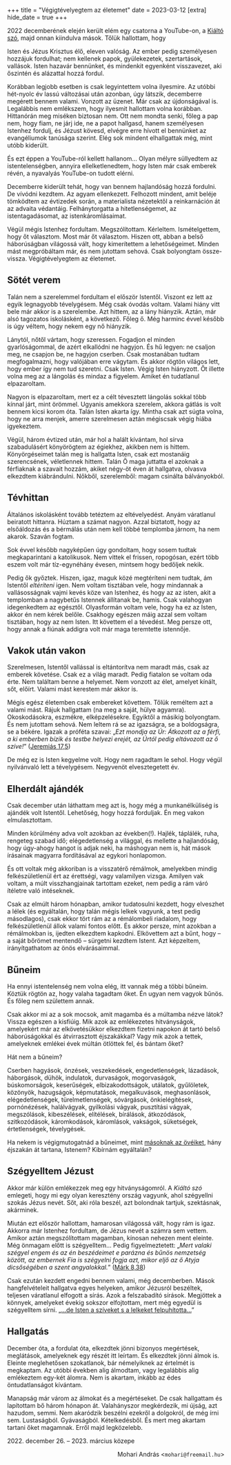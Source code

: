 +++
title = "Végigtévelyegtem az életemet"
date = 2023-03-12
[extra]
hide_date = true
+++

[@kiáltószó]: https://www.youtube.com/@kialtoszo/videos "Kiáltó szó videói a YouTube-on"

2022 decemberének elején
került elém egy csatorna  a YouTube-on,
a [Kiáltó szó][@kiáltószó],
majd onnan kiindulva mások.
Tőlük hallottam, hogy

<span class="big">Isten és Jézus Krisztus élő, eleven valóság.
Az ember pedig személyesen hozzájuk fordulhat;
nem kellenek papok, gyülekezetek, szertartások, vallások.
Isten hazavár bennünket,
és mindenkit egyenként visszavezet,
aki őszintén és alázattal hozzá fordul.</span>

Korábban legjobb esetben is csak legyintettem volna ilyesmire.
Az utóbbi hét-nyolc év lassú változásai után
azonban, úgy látszik,
decemberre megérett bennem valami.
Vonzott az üzenet.
Már csak az újdonságával is.
Legalábbis nem emlékszem, hogy ilyesmit hallottam volna korábban.
Hittanórán meg miséken biztosan nem.
Ott nem mondta senki, főleg a pap nem, hogy fiam, ne járj ide,
ne a papot hallgasd,
hanem személyesen Istenhez fordulj, és Jézust kövesd,
elvégre erre hívott el bennünket az evangéliumok tanúsága szerint.
Elég sok mindent elhallgattak még, mint utóbb kiderült.

És ezt éppen a YouTube-ról kellett hallanom…
Olyan mélyre süllyedtem az istentelenségben, annyira ellelketlenedtem,
hogy Isten már csak emberek révén, a nyavalyás YouTube-on tudott elérni.

Decemberre kiderült tehát, hogy van bennem hajlandóság hozzá fordulni.
De vívódni kezdtem.
Az agyam ellenkezett.
Felhozott mindent, amit beléje tömködtem az évtizedek során,
a materialista nézetektől
a reinkarnáción át
az advaita védantáig.
Felhánytorgatta
a hitetlenségemet,
az istentagadásomat,
az istenkáromlásaimat.

Végül mégis Istenhez fordultam.
Megszólítottam.
Kérleltem.
Ismételgettem, hogy őt választom.
Most már őt választom.
Hiszen ott, abban a belső háborúságban világossá vált,
hogy kimerítettem a lehetőségeimet.
Minden mást megpróbáltam már,
és nem jutottam sehová.
Csak bolyongtam össze-vissza.
Végigtévelyegtem az életemet.


## Sötét verem

Talán nem a szerelemmel fordultam el először Istentől.
Viszont ez lett az egyik legnagyobb tévelygésem.
Még csak óvodás voltam.
Valami hiány vitt bele már akkor is a szerelembe.
Azt hittem, az a lány hiányzik.
Aztán, már alsó tagozatos iskolásként, a következő. Főleg ő.
Még harminc évvel később is úgy véltem,
hogy nekem egy nő hiányzik.

Lánytól, nőtől vártam, hogy szeressen.
Fogadjon el minden gyarlóságommal,
de azért elkallódni ne hagyjon.
És hű legyen:
ne csaljon meg,
ne csapjon be,
ne hagyjon cserben.
Csak mostanában tudtam megfogalmazni,
hogy valójában erre vágytam.
És akkor rögtön világos lett, hogy ember így nem tud szeretni.
Csak Isten.
Végig Isten hiányzott.
Őt illette volna meg az a lángolás és mindaz a figyelem.
Amiket én tudatlanul elpazaroltam.

Nagyon is elpazaroltam,
mert ez a célt tévesztett lángolás
sokkal több kínnal járt, mint örömmel.
Ugyanis amekkora szerelem,
akkora gátlás is volt bennem
kicsi korom óta.
Talán Isten akarta így.
Mintha csak azt súgta volna,
hogy ne arra menjek,
amerre szerelmesen aztán
mégiscsak végig hiába igyekeztem.

Végül, három évtized után, már hol a halált kívántam,
hol sírva szabadulásért könyörögtem
az égiekhez, akikben nem is hittem.
Könyörgéseimet talán meg is hallgatta Isten,
csak ezt mostanáig szerencsének, véletlennek hittem.
Talán Ő maga juttatta el azoknak a férfiaknak a szavait hozzám,
akiket négy-öt éven át hallgatva, olvasva elkezdtem kiábrándulni.
Nőkből, szerelemből:
magam csinálta bálványokból.


## Tévhittan

Általános iskolásként tovább tetéztem az eltévelyedést.
Anyám váratlanul beiratott hittanra.
Húztam a számat nagyon.
Azzal biztatott,
hogy az elsőáldozás és a bérmálás után
nem kell többé templomba járnom, ha nem akarok.
Szaván fogtam.

Sok évvel később nagyképűen úgy gondoltam,
hogy sosem tudtak megkaparintani a katolikusok.
Nem vittek el frissen, ropogósan,
ezért több eszem volt már tíz-egynéhány évesen,
mintsem hogy bedőljek nekik.

Pedig ők győztek.
Hiszen, igaz, maguk közé megtéríteni nem tudtak,
ám Istentől *eltéríteni* igen.
Nem voltam tisztában vele,
hogy mindannak a vallásosságnak vajmi kevés köze van Istenhez,
és hogy az az isten,
akit a templomban a nagybetűs Istennek állítanak be,
hamis.
Csak valahogyan idegenkedtem az egésztől.
Olyasformán voltam vele,
hogy ha ez az Isten,
akkor én nem kérek belőle.
Csakhogy egészen máig azzal sem voltam tisztában, hogy az nem Isten.
Itt követtem el a tévedést.
Meg persze ott, hogy annak a fiúnak addigra volt már
maga teremtette istennője.


## Vakok után vakon

Szerelmesen, Istentől vallással is eltántorítva
nem maradt más, csak az emberek követése.
Csak ez a világ maradt.
Pedig fiatalon se voltam oda érte.
Nem találtam benne a helyemet.
Nem vonzott az élet, amelyet kínált, sőt, előírt.
Valami mást kerestem már akkor is.

Mégis egész életemben csak embereket követtem.
Tőlük reméltem azt a valami mást.
Rájuk hallgattam
(na meg a saját, hülye agyamra).
Okoskodásokra, eszmékre, elképzelésekre.
Egyiktől a másikig bolyongtam.
És nem jutottam sehová.
Nem leltem rá
se az igazságra,
se a boldogságra,
se a békére.
Igazak a próféta szavai:
„<i>Ezt mondja az Úr: Átkozott az a férfi,
a ki emberben bízik és testbe helyezi erejét,
az Úrtól pedig eltávozott az ő szíve!</i>”
([Jeremiás 17,5](https://mek.oszk.hu/00100/00161/html/o/jer/chap017.html#para_5))

De még ez is Isten kegyelme volt.
Hogy nem ragadtam le sehol.
Hogy végül nyilvánvaló lett a tévelygésem.
Negyvenöt elvesztegetett év.


## Elherdált ajándék

Csak december után láthattam meg azt is,
hogy még a munkanélküliség is ajándék volt Istentől.
Lehetőség, hogy hozzá forduljak.
Én meg vakon elmulasztottam.

Minden körülmény adva volt azokban az években(!).
Hajlék,
táplálék,
ruha,
rengeteg szabad idő;
elégedetlenség a világgal,
és mellette a hajlandóság,
hogy úgy-ahogy hangot is adjak neki,
ha máshogyan nem is,
hát mások írásainak magyarra fordításával az egykori honlapomon.

És ott voltak még akkoriban is a visszatérő rémálmok,
amelyekben mindig felkészületlenül ért az érettségi,
vagy valamilyen vizsga.
Amilyen vak voltam,
a múlt visszhangjainak tartottam ezeket,
nem pedig a rám váró ítéletre való intéseknek.

Csak az elmúlt három hónapban,
amikor tudatosulni kezdett, hogy elveszhet a lélek
(és egyáltalán, hogy talán mégis lelkek vagyunk, a test pedig másodlagos),
csak ekkor tört rám az a rémálombeli riadalom,
hogy felkészületlenül állok valami fontos előtt.
És akkor persze, mint azokban a rémálmokban is, ijedten elkezdtem kapkodni.
Elkövettem azt a bűnt,
hogy – a saját bőrömet mentendő – sürgetni kezdtem Istent.
Azt képzeltem, irányítgathatom az önös elvárásaimmal.


## Bűneim

Ha ennyi istentelenség nem volna elég,
itt vannak még a többi bűneim.
Köztük rögtön az, hogy valaha tagadtam őket.
Én ugyan nem vagyok bűnös.
És főleg nem születtem annak.

Csak akkor mi az a sok mocsok,
amit magamba és a múltamba nézve látok?
Vissza egészen a kisfiúig.
Mik azok az emlékezetes hitványságok,
amelyekért már az elkövetésükkor elkezdtem fizetni
napokon át tartó belső háborúságokkal
és átvirrasztott éjszakákkal?
Vagy mik azok a tettek,
amelyeknek emlékei
évek múltán ötlöttek fel,
és bántam őket?

Hát nem a bűneim?

Cserben hagyások,
önzések,
veszekedések, engedetlenségek, lázadások,
háborgások, dühök, indulatok, durvaságok,
mogorvaságok,
búskomorságok, keserűségek, elbizakodottságok,
utálatok, gyűlöletek, közönyök,
hazugságok, képmutatások, megalkuvások, meghasonlások,
elégedetlenségek, türelmetlenségek,
sóvárgások, önkielégítések, pornónézések,
halálvágyak, gyilkolási vágyak, pusztítási vágyak,
megszólások, kibeszélések, elítélések, bírálások,
átkozódások, szitkozódások, káromkodások, káromlások,
vakságok, süketségek, értetlenségek, tévelygések.

Ha nekem is végigmutogatnád a bűneimet,
mint [másoknak az övéiket][első bizonyság],
hány éjszakán át tartana, Istenem?
Kibírnám egyáltalán?

[első bizonyság]: https://www.youtube.com/watch?v=l4ds3QpjXkY&t=2034s "Első bizonyság és álom – YouTube/@elveszettbarany"


## Szégyelltem Jézust

Akkor már külön emlékezzek meg egy hitványságomról.
A *Kiáltó szó* emlegeti,
hogy mi egy olyan keresztény ország vagyunk,
ahol szégyellni szokás Jézus nevét.
Sőt, aki róla beszél, azt bolondnak tartjuk,
szektásnak, akárminek.

Miután ezt először hallottam,
hamarosan világossá vált, hogy rám is igaz.
Akkorra már Istenhez fordultam,
de Jézus nevét a számra sem vettem.
Amikor aztán megszólítottam magamban,
kínosan nehezen ment eleinte.
Még önmagam előtt is szégyelltem…
Pedig figyelmeztetett:
„<i>Mert valaki szégyel engem
és az én beszédeimet
e parázna és bűnös nemzetség között,
az embernek Fia is szégyelni fogja azt,
mikor eljő az ő Atyja dicsőségében a szent angyalokkal.</i>”
([Márk 8,38](https://mek.oszk.hu/00100/00161/html/uj/mark/chap008.html#para_38))

Csak ezután kezdett engedni bennem valami, még decemberben.
Mások hangfelvételeit hallgatva egyes helyeken,
amikor Jézusról beszéltek,
teljesen váratlanul elfogott a sírás.
Azok a felszabadító sírások.
Megjöttek a könnyek,
amelyeket évekig sokszor elfojtottam,
mert még egyedül is szégyelltem sírni.
„[…de Isten a szíveket s a lelkeket felpuhította…][felpuhította]”

[felpuhította]: https://www.youtube.com/watch?v=MPPoK2gD4rw "Egy fénysugár Istentől a magyaroknak (9. perctől)"


## Hallgatás

December óta, a fordulat óta, elkezdtek jönni bizonyos megértések, meglátások,
amelyeknek egy részét itt leírtam.
És elkezdtek jönni álmok is.
Eleinte meglehetősen szokatlanok, bár némelyiknek az értelmét is megkaptam.
Az utóbbi években alig álmodtam,
vagy legalábbis alig emlékeztem egy-két álomra.
Nem is akartam,
inkább az édes öntudatlanságot kívántam.

Manapság már várom az álmokat és a megértéseket.
De csak hallgattam és lapítottam bő három hónapon át.
Valahányszor megkérdezik, mi újság, azt hazudom, semmi.
Nem akaródzik beszélni ezekről a dolgokról,
de még írni sem.
Lustaságból.
Gyávaságból.
Kételkedésből.
És mert meg akartam tartani őket magamnak.
Erről majd legközelebb.

<p class="date">2022. december 26. – 2023. március közepe</p>
<p style="text-align: right;">
Mohari András
&#x3c;<code>mohari<span>&#x40;</span>freemail<span>&#46;</span>hu</code>&#x3e;
</p>
